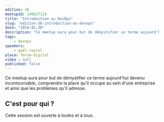 ```yaml
---
edition: 36
meetupId: 246827124
title: "Introduction au DevOps"
slug: "edition-36-introduction-au-devops"
date: "2018-01-30"
description: "Ce meetup aura pour but de démystifier ce terme aujourd'hui devenu incontournable, comprendre la place qu'il occupe au sein d'une entreprise et ainsi que les problèmes qu'il adresse."
tags:
    - devops
speakers:
    - gael-reyrol
place: forum-digital
video : null
published: false
---
```


Ce meetup aura pour but de démystifier ce terme aujourd'hui devenu incontournable, comprendre la place qu'il occupe au sein d'une entreprise et ainsi que les problèmes qu'il adresse.

<!-- more -->

## C'est pour qui ?

Cette session est ouverte à toutes et à tous.
